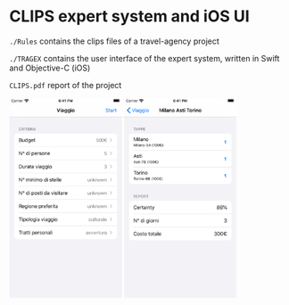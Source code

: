 # CLIPS expert system and iOS UI

`./Rules` contains the clips files of a travel-agency project

`./TRAGEX` contains the user interface of the expert system, written in Swift and Objective-C (iOS)

`CLIPS.pdf` report of the project

<img src="./images/sim-5.png"  width="40%" height="40%">  <img src="./images/sim-4.png"  width="40%" height="40%">
